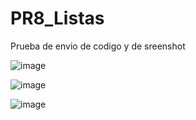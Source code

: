 # PR8_Listas
Prueba de envio de codigo y de sreenshot


![image](https://github.com/user-attachments/assets/fa00da0e-d847-456f-be24-def623b7e31c)

![image](https://github.com/user-attachments/assets/8d355cb7-96ab-4bc0-b1d0-4eba2db63e6d)

![image](https://github.com/user-attachments/assets/de8bbb26-2f5b-4f1d-a009-b611e946493a)




